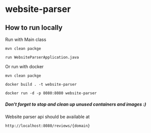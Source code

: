 # website-parser

## How to run locally

Run with Main class
```
mvn clean packge
```
```
run WebsiteParserApplication.java
```

Or run with docker
```
mvn clean packge
```
```
docker build . -t website-parser
```
```
docker run -d -p 8080:8080 website-parser
```
##### Don't forget to stop and clean up unused containers and images :)

Website parser api should be available at
```
http://localhost:8080/reviews/{domain}
```